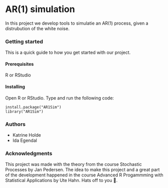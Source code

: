 # AR(1) simulation
In this project we develop tools to simulatie an AR(1) process, given a distrubution of the white noise.
### Getting started
This is a quick guide to how you get started with our project.
#### Prerequisites
R or RStudio 
#### Installing
Open R or RStudio. Type and run the following code:
```
install.package("AR1Sim")
library("AR1Sim")
```
### Authors
- Katrine Holde 
- Ida Egendal
### Acknowledgments
This project was made with the theory from the course Stochastic Processes by Jan Pedersen. The idea to make this project and a great part of the development happened in the course Advanced R Progammming with Statistical Applications by Ute Hahn. Hats off to you :penguin:.
